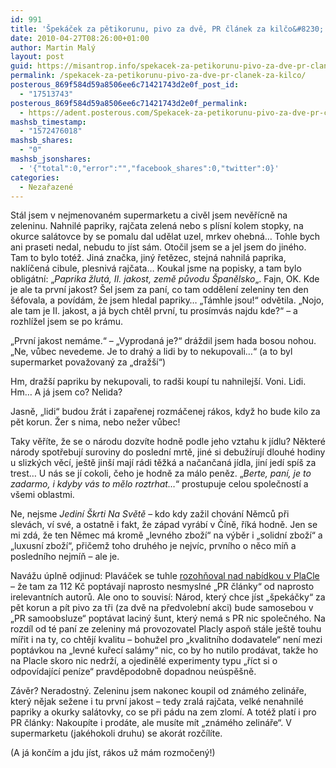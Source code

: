 ```yaml
---
id: 991
title: 'Špekáček za pětikorunu, pivo za dvě, PR článek za kilčo&#8230;'
date: 2010-04-27T08:26:00+01:00
author: Martin Malý
layout: post
guid: https://misantrop.info/spekacek-za-petikorunu-pivo-za-dve-pr-clanek-za-kilco/
permalink: /spekacek-za-petikorunu-pivo-za-dve-pr-clanek-za-kilco/
posterous_869f584d59a8506ee6c71421743d2e0f_post_id:
  - "17513743"
posterous_869f584d59a8506ee6c71421743d2e0f_permalink:
  - https://adent.posterous.com/Spekacek-za-petikorunu-pivo-za-dve-pr-clanek
mashsb_timestamp:
  - "1572476018"
mashsb_shares:
  - "0"
mashsb_jsonshares:
  - '{"total":0,"error":"","facebook_shares":0,"twitter":0}'
categories:
  - Nezařazené
---
```

Stál jsem v nejmenovaném supermarketu a civěl jsem nevěřícně na zeleninu. Nahnilé papriky, rajčata zelená nebo s plísní kolem stopky, na okurce salátovce by se pomalu dal udělat uzel, mrkev ohebná&#8230; Tohle bych ani praseti nedal, nebudu to jíst sám. Otočil jsem se a jel jsem do jiného. Tam to bylo totéž. Jiná značka, jiný řetězec, stejná nahnilá paprika, naklíčená cibule, plesnivá rajčata&#8230; Koukal jsme na popisky, a tam bylo obligátní: &#8222;_Paprika žlutá, II. jakost, země původu Španělsko_&#8222;. Fajn, OK. Kde je ale ta první jakost? Šel jsem za paní, co tam oddělení zeleniny ten den šéfovala, a povídám, že jsem hledal papriky&#8230; &#8222;Támhle jsou!&#8220; odvětila. &#8222;Nojo, ale tam je II. jakost, a já bych chtěl první, tu prosímvás najdu kde?&#8220; &#8211; a rozhlížel jsem se po krámu.

&#8222;První jakost nemáme.&#8220; &#8211; &#8222;Vyprodaná je?&#8220; dráždil jsem hada bosou nohou. &#8222;Ne, vůbec nevedeme. Je to drahý a lidi by to nekupovali&#8230;&#8220; (a to byl supermarket považovaný za &#8222;dražší&#8220;)

Hm, dražší papriku by nekupovali, to radši koupí tu nahnilejší. Voni. Lidi. Hm&#8230; A já jsem co? Nelida?

Jasně, &#8222;lidi&#8220; budou žrát i zapařenej rozmáčenej rákos, když ho bude kilo za pět korun. Žer s nima, nebo nežer vůbec!

Taky věříte, že se o národu dozvíte hodně podle jeho vztahu k jídlu? Některé národy spotřebují suroviny do poslední mrtě, jiné si debužírují dlouhé hodiny u slizkých věcí, ještě jinší mají rádi těžká a načančaná jídla, jiní jedí spíš za trest&#8230; U nás se jí cokoli, čeho je hodně za málo peněz. &#8222;_Berte, paní, je to zadarmo, i kdyby vás to mělo roztrhat&#8230;_&#8220; prostupuje celou společností a všemi oblastmi.

Ne, nejsme _Jediní Škrti Na Světě_ &#8211; kdo kdy zažil chování Němců při slevách, ví své, a ostatně i fakt, že západ vyrábí v Číně, říká hodně. Jen se mi zdá, že ten Němec má kromě &#8222;levného zboží&#8220; na výběr i &#8222;solidní zboží&#8220; a &#8222;luxusní zboží&#8220;, přičemž toho druhého je nejvíc, prvního o něco míň a posledního nejmíň &#8211; ale je.

Navážu úplně odjinud: Plaváček se tuhle [rozohňoval nad nabídkou v PlaCle](https://plavacek.posterous.com/jak-psat-pr-clanky-a-nebyt-pritom-za-blbce) &#8211; že tam za 112 Kč poptávají naprosto nesmyslné &#8222;PR články&#8220; od naprosto irelevantních autorů. Ale ono to souvisí: Národ, který chce jíst &#8222;špekáčky&#8220; za pět korun a pít pivo za tři (za dvě na předvolební akci) bude samosebou v &#8222;PR samoobsluze&#8220; poptávat laciný šunt, který nemá s PR nic společného. Na rozdíl od té paní ze zeleniny má provozovatel Placly aspoň stále ještě touhu mířit i na ty, co chtějí kvalitu &#8211; bohužel pro &#8222;kvalitního dodavatele&#8220; není mezi poptávkou na &#8222;levné kuřecí salámy&#8220; nic, co by ho nutilo prodávat, takže ho na Placle skoro nic nedrží, a ojedinělé experimenty typu &#8222;říct si o odpovídající peníze&#8220; pravděpodobně dopadnou neúspěšně.

Závěr? Neradostný. Zeleninu jsem nakonec koupil od známého zelináře, který nějak sežene i tu první jakost &#8211; tedy zralá rajčata, velké nenahnilé papriky a okurky salátovky, co se při pádu na zem zlomí. A totéž platí i pro PR články: Nakoupíte i prodáte, ale musíte mít &#8222;známého zelináře&#8220;. V supermarketu (jakéhokoli druhu) se akorát rozčílíte.

(A já končím a jdu jíst, rákos už mám rozmočený!)